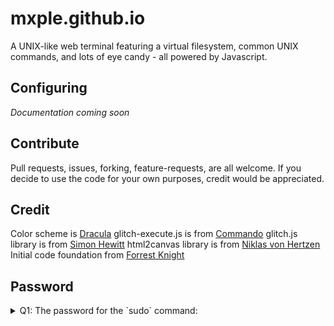 # mxple.github.io
A UNIX-like web terminal featuring a virtual filesystem, common UNIX commands, and lots of eye candy - all powered by Javascript.

## Configuring
*Documentation coming soon*

## Contribute
Pull requests, issues, forking, feature-requests, are all welcome. If you decide to use the code for your own purposes, credit would be appreciated.

## Credit
Color scheme is [Dracula](https://github.com/dracula/dracula-theme)
glitch-execute.js is from [Commando](https://github.com/commodo/glitch-animation-effect)
glitch.js library is from [Simon Hewitt](https://github.com/sjhewitt/glitch.js)
html2canvas library is from [Niklas von Hertzen](https://github.com/niklasvh/html2canvas)
Initial code foundation from [Forrest Knight](https://github.com/ForrestKnight)

## Password
<details> 
  <summary>Q1: The password for the `sudo` command: </summary>
   A1: Strawberry 
</details>
